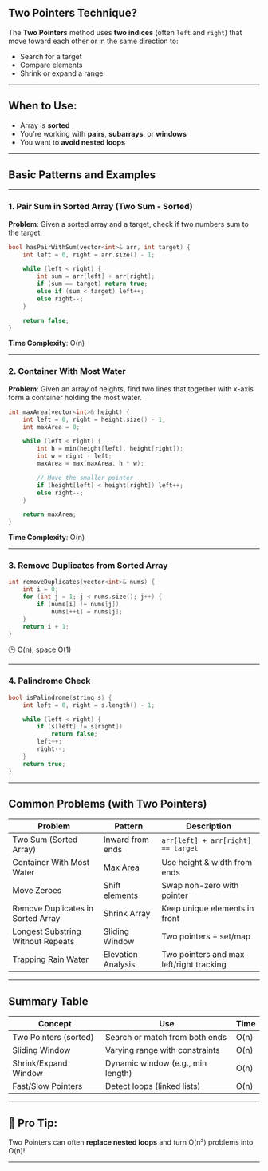 ## **Two Pointers** Technique?

The **Two Pointers** method uses **two indices** (often `left` and `right`) that move toward each other or in the same direction to:

* Search for a target
* Compare elements
* Shrink or expand a range

---

## When to Use:

* Array is **sorted**
* You're working with **pairs**, **subarrays**, or **windows**
* You want to **avoid nested loops**

---

## Basic Patterns and Examples

---

### 1. **Pair Sum in Sorted Array (Two Sum - Sorted)**

**Problem**: Given a sorted array and a target, check if two numbers sum to the target.

```cpp
bool hasPairWithSum(vector<int>& arr, int target) {
    int left = 0, right = arr.size() - 1;

    while (left < right) {
        int sum = arr[left] + arr[right];
        if (sum == target) return true;
        else if (sum < target) left++;
        else right--;
    }

    return false;
}
```
 **Time Complexity**: O(n)

---

### 2. **Container With Most Water**

**Problem**: Given an array of heights, find two lines that together with x-axis form a container holding the most water.

```cpp
int maxArea(vector<int>& height) {
    int left = 0, right = height.size() - 1;
    int maxArea = 0;

    while (left < right) {
        int h = min(height[left], height[right]);
        int w = right - left;
        maxArea = max(maxArea, h * w);

        // Move the smaller pointer
        if (height[left] < height[right]) left++;
        else right--;
    }

    return maxArea;
}
```
 **Time Complexity**: O(n)

---

### 3. **Remove Duplicates from Sorted Array**

```cpp
int removeDuplicates(vector<int>& nums) {
    int i = 0;
    for (int j = 1; j < nums.size(); j++) {
        if (nums[i] != nums[j])
            nums[++i] = nums[j];
    }
    return i + 1;
}
```

🕒 O(n), space O(1)

---

### 4. **Palindrome Check**

```cpp
bool isPalindrome(string s) {
    int left = 0, right = s.length() - 1;

    while (left < right) {
        if (s[left] != s[right])
            return false;
        left++;
        right--;
    }
    return true;
}
```

---

## Common Problems (with Two Pointers)

| **Problem**                       | **Pattern**        | **Description**                          |
| --------------------------------- | ------------------ | ---------------------------------------- |
| Two Sum (Sorted Array)            | Inward from ends   | `arr[left] + arr[right] == target`       |
| Container With Most Water         | Max Area           | Use height & width from ends             |
| Move Zeroes                       | Shift elements     | Swap non-zero with pointer               |
| Remove Duplicates in Sorted Array | Shrink Array       | Keep unique elements in front            |
| Longest Substring Without Repeats | Sliding Window     | Two pointers + set/map                   |
| Trapping Rain Water               | Elevation Analysis | Two pointers and max left/right tracking |

---

## Summary Table

| **Concept**           | **Use**                           | **Time** |
| --------------------- | --------------------------------- | -------- |
| Two Pointers (sorted) | Search or match from both ends    | O(n)     |
| Sliding Window        | Varying range with constraints    | O(n)     |
| Shrink/Expand Window  | Dynamic window (e.g., min length) | O(n)     |
| Fast/Slow Pointers    | Detect loops (linked lists)       | O(n)     |

---

## 🔧 Pro Tip:

Two Pointers can often **replace nested loops** and turn O(n²) problems into O(n)!

---

